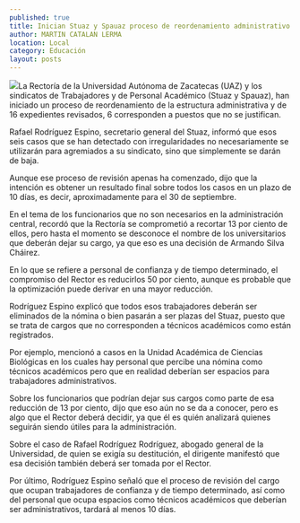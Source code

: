 ```yaml
---
published: true
title: Inician Stuaz y Spauaz proceso de reordenamiento administrativo
author: MARTIN CATALAN LERMA
location: Local
category: Educación
layout: posts
---
```


![](http://i.imgur.com/e8NIcITm.jpg)La Rectoría de la Universidad Autónoma de Zacatecas (UAZ) y los sindicatos de Trabajadores y de Personal Académico (Stuaz y Spauaz), han iniciado un proceso de reordenamiento de la estructura administrativa y de 16 expedientes revisados, 6 corresponden a puestos que no se justifican.

Rafael Rodríguez Espino, secretario general del Stuaz, informó que esos seis casos que se han detectado con irregularidades no necesariamente se utilizarán para agremiados a su sindicato, sino que simplemente se darán de baja.

Aunque ese proceso de revisión apenas ha comenzado, dijo que la intención es obtener un resultado final sobre todos los casos en un plazo de 10 días, es decir, aproximadamente para el 30 de septiembre.

En el tema de los funcionarios que no son necesarios en la administración central, recordó que la Rectoría se comprometió a recortar 13 por ciento de ellos, pero hasta el momento se desconoce el nombre de los universitarios que deberán dejar su cargo, ya que eso es una decisión de Armando Silva Cháirez.

En lo que se refiere a personal de confianza y de tiempo determinado, el compromiso del Rector es reducirlos 50 por ciento, aunque es probable que la optimización puede derivar en una mayor reducción.

Rodríguez Espino explicó que todos esos trabajadores deberán ser eliminados de la nómina o bien pasarán a ser plazas del Stuaz, puesto que se trata de cargos que no corresponden a técnicos académicos como están registrados.

Por ejemplo, mencionó a casos en la Unidad Académica de Ciencias Biológicas en los cuales hay personal que percibe una nómina como técnicos académicos pero que en realidad deberían ser espacios para trabajadores administrativos.

Sobre los funcionarios que podrían dejar sus cargos como parte de esa reducción de 13 por ciento, dijo que eso aún no se da a conocer, pero es algo que el Rector deberá decidir, ya que él es quién analizará quienes seguirán siendo útiles para la administración.

Sobre el caso de Rafael Rodríguez Rodríguez, abogado general de la Universidad, de quien se exigía su destitución, el dirigente manifestó que esa decisión también deberá ser tomada por el Rector.

Por último, Rodríguez Espino señaló que el proceso de revisión del cargo que ocupan trabajadores de confianza y de tiempo determinado, así como del personal que ocupa espacios como técnicos académicos que deberían ser administrativos, tardará al menos 10 días.
